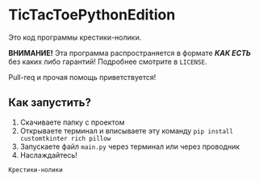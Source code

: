 # TicTacToePythonEdition
Это код программы крестики-нолики. 

**ВНИМАНИЕ!** Эта программа распространяется в формате ***КАК ЕСТЬ*** без каких либо гарантий! Подробнее смотрите в `LICENSE`.


Pull-req и прочая помощь приветствуется!

## Как запустить?

 1. Скачиваете папку с проектом
 2. Открываете терминал и вписываете эту команду `pip install customtkinter rich pillow`
 3. Запускаете файл `main.py` через терминал или через проводник
 4. Наслаждайтесь!

`Крестики-нолики`

